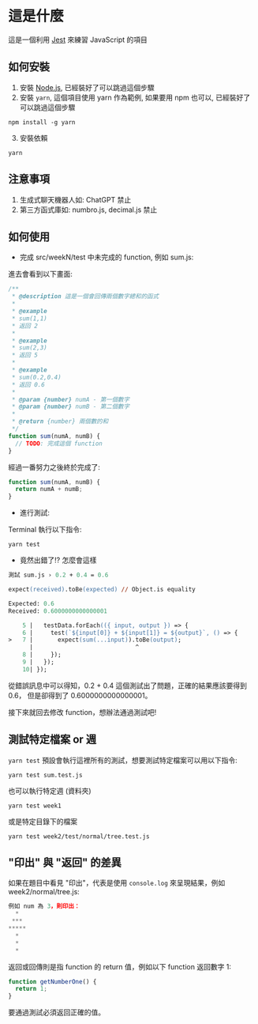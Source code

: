 # 這是什麼

這是一個利用 [Jest](https://jestjs.io/) 來練習 JavaScript 的項目

## 如何安裝

1. 安裝 [Node.js](https://nodejs.org/zh-tw/download), 已經裝好了可以跳過這個步驟
2. 安裝 `yarn`, 這個項目使用 yarn 作為範例, 如果要用 npm 也可以, 已經裝好了可以跳過這個步驟

```console
npm install -g yarn
```

3. 安裝依賴

```console
yarn
```

## 注意事項

1. 生成式聊天機器人如: ChatGPT 禁止
2. 第三方函式庫如: numbro.js, decimal.js 禁止

## 如何使用

- 完成 src/weekN/test 中未完成的 function, 例如 sum.js:

進去會看到以下畫面:

```js
/**
 * @description 這是一個會回傳兩個數字總和的函式
 *
 * @example
 * sum(1,1)
 * 返回 2
 *
 * @example
 * sum(2,3)
 * 返回 5
 *
 * @example
 * sum(0.2,0.4)
 * 返回 0.6
 *
 * @param {number} numA - 第一個數字
 * @param {number} numB - 第二個數字
 *
 * @return {number} 兩個數的和
 */
function sum(numA, numB) {
  // TODO: 完成這個 function
}
```

經過一番努力之後終於完成了:

```js
function sum(numA, numB) {
  return numA + numB;
}
```

- 進行測試:

Terminal 執行以下指令:

```console
yarn test
```

- 竟然出錯了!? 怎麼會這樣

```ps
測試 sum.js › 0.2 + 0.4 = 0.6

expect(received).toBe(expected) // Object.is equality

Expected: 0.6
Received: 0.6000000000000001

    5 |   testData.forEach(({ input, output }) => {
    6 |     test(`${input[0]} + ${input[1]} = ${output}`, () => {
>   7 |       expect(sum(...input)).toBe(output);
      |                             ^
    8 |     });
    9 |   });
    10| });
```

從錯誤訊息中可以得知，0.2 + 0.4 這個測試出了問題，正確的結果應該要得到 0.6，
但是卻得到了 0.6000000000000001。

接下來就回去修改 function，想辦法通過測試吧!

## 測試特定檔案 or 週

`yarn test` 預設會執行這裡所有的測試，想要測試特定檔案可以用以下指令:

```console
yarn test sum.test.js
```

也可以執行特定週 (資料夾)

```console
yarn test week1
```

或是特定目錄下的檔案

```console
yarn test week2/test/normal/tree.test.js
```

## "印出" 與 "返回" 的差異

如果在題目中看見 "印出"，代表是使用 `console.log` 來呈現結果，例如 week2/normal/tree.js:

```js
例如 num 為 3，則印出：
  *
 ***
*****
  *
  *
  *
```

返回或回傳則是指 function 的 return 值，例如以下 function 返回數字 1:

```js
function getNumberOne() {
  return 1;
}
```

要通過測試必須返回正確的值。
